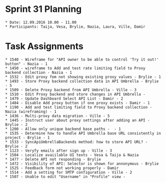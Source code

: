 # Sprint 31 Planning

    * Date: 12.09.2016 10.00 - 11.00
    * Participants: Taija, Vesa, Brylie, Nazia, Laura, Ville, Damir

# Task Assignments

    * 1540 - Wireframe for "API owner to be able to control 'Try it out!' button" - Nazia - 1
    * 1450 - wireframe to Add and test rate limiting field to Proxy backend collection - Nazia - 1
    * 1532 - Edit proxy fom not showing existing proxy values - Brylie - 1
    * 1493 - Store Proxy backend collection data in API Umbrella - Brylie - 5
    * 1509 - Delete Proxy backend from API Umbrella - Ville - 3
    * 1510 - Edit Proxy backend and store changes in API Umbrella - 
    * 1479 - Update Dashboard Select API List - Damir - 2
    * 1484 - Disable Add proxy button if one proxy exists - Damir - 1
    * 1190 - Add and test limiting field to Proxy backend collection - Nazia (wireframing) - 1
    * 1436 - Multi-proxy data migration - Ville - 5
    * 1445 - Instruct user about proxy settings after adding an API - Brylie - 2
    * 1200 - Allow only unique backend base paths -  - 1
    * 1535 - Determine how to handle API Umbrella base URL consistently in project - Brylie - 1
    * 1533 - SyncApiUmbrellaBackends method: how to store API URL? - Brylie - 2
    * 1123 - Veryfy emails after sign up - Ville - 3
    * 1504 - Localize avaiilable UI texts - Vesa & Taija & Nazia
    * 1477 - Delete API not responding - Brylie
    * 1472 - Visibility of API: Selector is shown for annonymous - Brylie
    * 1525 - Feedback form not working properly - Damir 
    * 1514 - Add a setting for SMTP configuration - Ville - 2
    * 1507 - Unable to edit "Username" in "Profile" view -
